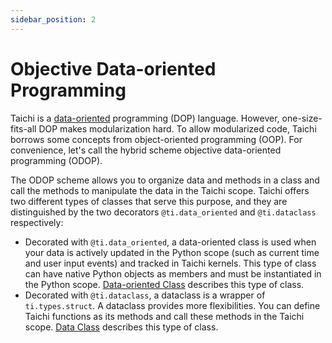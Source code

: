 ```yaml
---
sidebar_position: 2
---
```


# Objective Data-oriented Programming

Taichi is a [data-oriented](https://en.wikipedia.org/wiki/Data-oriented_design) programming (DOP) language. However, one-size-fits-all DOP makes modularization hard. To allow modularized code, Taichi borrows some concepts from object-oriented programming (OOP). For convenience, let's call the hybrid scheme objective data-oriented programming (ODOP).

The ODOP scheme allows you to organize data and methods in a class and call the methods to manipulate the data in the Taichi scope. Taichi offers two different types of classes that serve this purpose, and they are distinguished by the two decorators `@ti.data_oriented` and `@ti.dataclass` respectively:

- Decorated with `@ti.data_oriented`, a data-oriented class is used when your data is actively updated in the Python scope (such as current time and user input events) and tracked in Taichi kernels. This type of class can have native Python objects as members and must be instantiated in the Python scope. [Data-oriented Class](./data_oriented_class.md) describes this type of class.
- Decorated with `@ti.dataclass`, a dataclass is a wrapper of `ti.types.struct`. A dataclass provides more flexibilities. You can define Taichi functions as its methods and call these methods in the Taichi scope. [Data Class](./dataclass.md) describes this type of class.